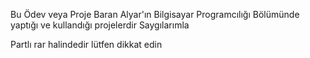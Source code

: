 Bu Ödev veya Proje Baran Alyar'ın Bilgisayar Programcılığı Bölümünde yaptığı ve kullandığı projelerdir Saygılarımla

Partlı rar halindedir lütfen dikkat edin
